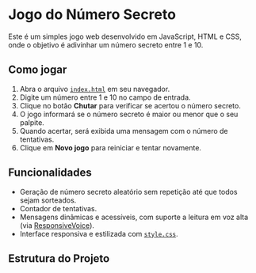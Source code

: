 # Jogo do Número Secreto

Este é um simples jogo web desenvolvido em JavaScript, HTML e CSS, onde o objetivo é adivinhar um número secreto entre 1 e 10.

## Como jogar

1. Abra o arquivo [`index.html`](index.html) em seu navegador.
2. Digite um número entre 1 e 10 no campo de entrada.
3. Clique no botão **Chutar** para verificar se acertou o número secreto.
4. O jogo informará se o número secreto é maior ou menor que o seu palpite.
5. Quando acertar, será exibida uma mensagem com o número de tentativas.
6. Clique em **Novo jogo** para reiniciar e tentar novamente.

## Funcionalidades

- Geração de número secreto aleatório sem repetição até que todos sejam sorteados.
- Contador de tentativas.
- Mensagens dinâmicas e acessíveis, com suporte a leitura em voz alta (via [ResponsiveVoice](https://responsivevoice.org/)).
- Interface responsiva e estilizada com [`style.css`](style.css).

## Estrutura do Projeto
